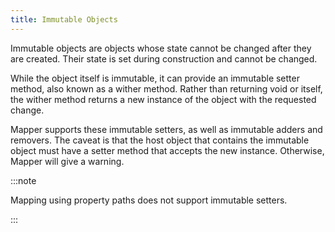 ```yaml
---
title: Immutable Objects
---
```


Immutable objects are objects whose state cannot be changed after they are
created. Their state is set during construction and cannot be changed. 

While the object itself is immutable, it can provide an immutable setter method,
also known as a wither method. Rather than returning void or itself, the wither
method returns a new instance of the object with the requested change.

Mapper supports these immutable setters, as well as immutable adders and
removers. The caveat is that the host object that contains the immutable object
must have a setter method that accepts the new instance. Otherwise, Mapper will
give a warning.

:::note

Mapping using property paths does not support immutable setters.

:::